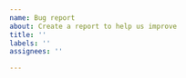 ```yaml
---
name: Bug report
about: Create a report to help us improve
title: ''
labels: ''
assignees: ''

---
```


<!--

Hi, thank you for taking the time to create an issue.

Can you please provide:

1) The issue and what you expected to happen
    The _ _ does _ _ when _ _ while it should _ _

2) Exact steps to reproduce this issue
    Click this, tap that, see error _ _ 

3) Your environment:
    Which DBMS are you using (MySQL 8, Postgres 12, ...).
    Which deployment are you using (npx, Docker, ...).
    What browser are you using (Chrome 87, Safari 14, ...).

4) Any other relevant information we might need to reproduce this issue
    A SQL dump of the setup.
    What third party services you rely on (S3, managed database, ...).

-->
